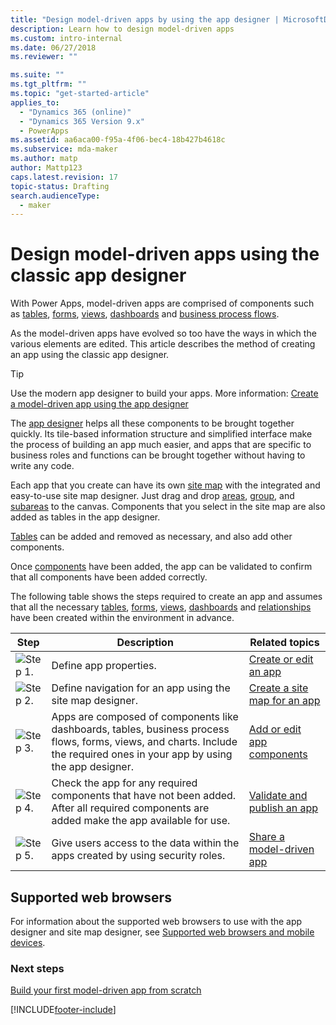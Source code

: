 ```yaml
---
title: "Design model-driven apps by using the app designer | MicrosoftDocs"
description: Learn how to design model-driven apps
ms.custom: intro-internal
ms.date: 06/27/2018
ms.reviewer: ""

ms.suite: ""
ms.tgt_pltfrm: ""
ms.topic: "get-started-article"
applies_to: 
  - "Dynamics 365 (online)"
  - "Dynamics 365 Version 9.x"
  - PowerApps
ms.assetid: aa6aca00-f95a-4f06-bec4-18b427b4618c
ms.subservice: mda-maker
ms.author: matp
author: Mattp123
caps.latest.revision: 17
topic-status: Drafting
search.audienceType: 
  - maker
---
```


# Design model-driven apps using the classic app designer

With Power Apps, model-driven apps are comprised of components such as [tables](model-driven-app-glossary.md#table), [forms](model-driven-app-glossary.md#form), [views](model-driven-app-glossary.md#view), [dashboards](model-driven-app-glossary.md#dashboard) and [business process flows](model-driven-app-glossary.md#business-process-flow).  

As the model-driven apps have evolved so too have the ways in which the various elements are edited.  This article describes the method of creating an app using the classic app designer.

> [!TIP]
> Use the modern app designer to build your apps. More information: [Create a model-driven app using the app designer](create-model-driven-app.md)
  
The [app designer](model-driven-app-glossary.md#app-designer) helps all these components to be brought together quickly. Its tile-based information structure and simplified interface make the process of building an app much easier, and apps that are specific to business roles and functions can be brought together without having to write any code.  
  
Each app that you create can have its own [site map](model-driven-app-glossary.md#site-map) with the integrated and easy-to-use site map designer.  Just drag and drop [areas](model-driven-app-glossary.md#area), [group](model-driven-app-glossary.md#group), and [subareas](model-driven-app-glossary.md#subarea) to the canvas. Components that you select in the site map are also added as tables in the app designer.  
  
[Tables](model-driven-app-glossary.md#table) can be added and removed as necessary, and also add other components.  
  
Once [components](model-driven-app-glossary.md#component) have been added, the app can be validated to confirm that all components have been added correctly.
  
The following table shows the steps required to create an app and assumes that all the necessary [tables](model-driven-app-glossary.md#table), [forms](model-driven-app-glossary.md#form), [views](model-driven-app-glossary.md#view), [dashboards](model-driven-app-glossary.md#dashboard) and [relationships](model-driven-app-glossary.md#relationship) have been created within the environment in advance.
  
|Step|Description|Related topics|  
|----------|-----------------|--------------------|  
|![Step 1.](media/walkthrough-green-1.png "Step 1")|Define app properties.|[Create or edit an app](create-edit-app.md)|  
|![Step 2.](media/walkthrough-green-2.png "Step 2")|Define navigation for an app using the site map designer.|[Create a site map for an app](create-site-map-app.md)|  
|![Step 3.](media/walkthrough-green-3.png "Step 3")|Apps are composed of components like dashboards, tables, business process flows, forms, views, and charts. Include the required ones in your app by using the app designer.|[Add or edit app components](add-edit-app-components.md)|  
|![Step 4.](media/walkthrough-green-4.png "Step 4")|Check the app for any required components that have not been added. After all required components are added make the app available for use. |[Validate and publish an app](validate-app.md)|  
|![Step 5.](media/walkthrough-green-5.png "Step 5")|Give users access to the data within the apps created by using security roles.|[Share a model-driven app](./share-model-driven-app.md)|  
  
## Supported web browsers

For information about the supported web browsers to use with the app designer and site map designer, see [Supported web browsers and mobile devices](/power-platform/admin/supported-web-browsers-and-mobile-devices).  
  
### Next steps

 [Build your first model-driven app from scratch](./build-first-model-driven-app.md)

[!INCLUDE[footer-include](../../includes/footer-banner.md)]
